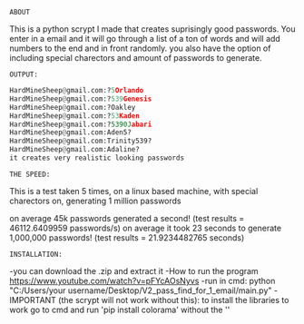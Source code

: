     ABOUT
This is a python scrypt I made that creates suprisingly good passwords. You enter in a email and it will go through a list of a ton of words and will add numbers to the end and in front randomly. you also have the option of including special charectors and amount of passwords to generate.

    OUTPUT:
  ```python
  HardMineSheep@gmail.com:?5Orlando
  HardMineSheep@gmail.com:?539Genesis
  HardMineSheep@gmail.com:?Oakley
  HardMineSheep@gmail.com:?53Kaden
  HardMineSheep@gmail.com:?5390Jabari
  HardMineSheep@gmail.com:Aden5?
  HardMineSheep@gmail.com:Trinity539?
  HardMineSheep@gmail.com:Adaline?
  it creates very realistic looking passwords
  ```

    THE SPEED:
    
This is a test taken 5 times, on a linux based machine, with special charectors on, generating 1 million passwords

on average 45k passwords generated a second! (test results = 46112.6409959 passwords/s)
on average it took 23 seconds to generate 1,000,000 passwords! (test results = 21.9234482765 seconds)


    INSTALLATION:
-you can download the .zip and extract it
-How to run the program https://www.youtube.com/watch?v=pFYcAOsNyvs
-run in cmd: python "C:/Users/your username/Desktop/V2_pass_find_for_1_email/main.py"
-IMPORTANT (the scrypt will not work without this):
to install the libraries to work go to cmd and run 'pip install colorama' without the ''
